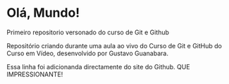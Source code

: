 # Olá, Mundo!
 Primeiro repositorio versonado do curso de Git e Github

 Repositório criando durante uma aula ao vivo do Curso de Git e GitHub do Curso em Vídeo, desenvolvido por Gustavo Guanabara.

 Essa linha foi adicionanda directamente do site do Github. QUE IMPRESSIONANTE!
